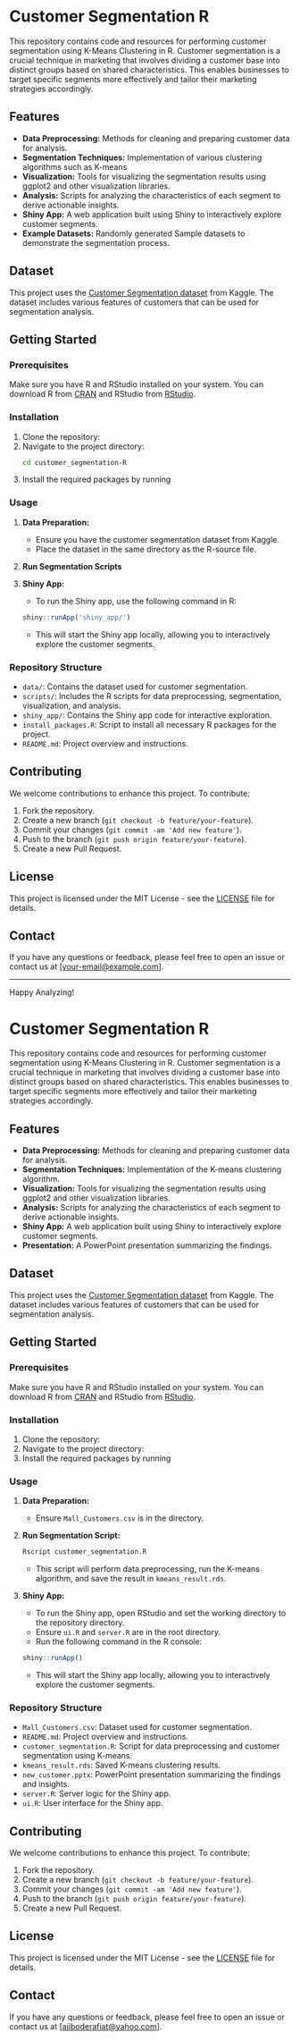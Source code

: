 # Customer Segmentation R

This repository contains code and resources for performing customer segmentation using K-Means Clustering in R. Customer segmentation is a crucial technique in marketing that involves dividing a customer base into distinct groups based on shared characteristics. This enables businesses to target specific segments more effectively and tailor their marketing strategies accordingly.

## Features

- **Data Preprocessing:** Methods for cleaning and preparing customer data for analysis.
- **Segmentation Techniques:** Implementation of various clustering algorithms such as K-means
- **Visualization:** Tools for visualizing the segmentation results using ggplot2 and other visualization libraries.
- **Analysis:** Scripts for analyzing the characteristics of each segment to derive actionable insights.
- **Shiny App:** A web application built using Shiny to interactively explore customer segments.
- **Example Datasets:** Randomly generated Sample datasets to demonstrate the segmentation process.

## Dataset

This project uses the [Customer Segmentation dataset](https://www.kaggle.com/datasets/vjchoudhary7/customer-segmentation-tutorial-in-python/data) from Kaggle. The dataset includes various features of customers that can be used for segmentation analysis.

## Getting Started

### Prerequisites

Make sure you have R and RStudio installed on your system. You can download R from [CRAN](https://cran.r-project.org/) and RStudio from [RStudio](https://rstudio.com/products/rstudio/download/).

### Installation

1. Clone the repository:
2. Navigate to the project directory:
    ```bash
    cd customer_segmentation-R
    ```
3. Install the required packages by running
 
### Usage

1. **Data Preparation:**
    - Ensure you have the customer segmentation dataset from Kaggle.
    - Place the dataset in the same directory as the R-source file.
  
2. **Run Segmentation Scripts**

3. **Shiny App:**
    - To run the Shiny app, use the following command in R:
    ```r
    shiny::runApp('shiny_app/')
    ```
    - This will start the Shiny app locally, allowing you to interactively explore the customer segments.

### Repository Structure

- `data/`: Contains the dataset used for customer segmentation.
- `scripts/`: Includes the R scripts for data preprocessing, segmentation, visualization, and analysis.
- `shiny_app/`: Contains the Shiny app code for interactive exploration.
- `install_packages.R`: Script to install all necessary R packages for the project.
- `README.md`: Project overview and instructions.

## Contributing

We welcome contributions to enhance this project. To contribute:

1. Fork the repository.
2. Create a new branch (`git checkout -b feature/your-feature`).
3. Commit your changes (`git commit -am 'Add new feature'`).
4. Push to the branch (`git push origin feature/your-feature`).
5. Create a new Pull Request.

## License

This project is licensed under the MIT License - see the [LICENSE](LICENSE) file for details.

## Contact

If you have any questions or feedback, please feel free to open an issue or contact us at [your-email@example.com].

---

Happy Analyzing!


# Customer Segmentation R

This repository contains code and resources for performing customer segmentation using K-Means Clustering in R. Customer segmentation is a crucial technique in marketing that involves dividing a customer base into distinct groups based on shared characteristics. This enables businesses to target specific segments more effectively and tailor their marketing strategies accordingly.

## Features

- **Data Preprocessing:** Methods for cleaning and preparing customer data for analysis.
- **Segmentation Techniques:** Implementation of the K-means clustering algorithm.
- **Visualization:** Tools for visualizing the segmentation results using ggplot2 and other visualization libraries.
- **Analysis:** Scripts for analyzing the characteristics of each segment to derive actionable insights.
- **Shiny App:** A web application built using Shiny to interactively explore customer segments.
- **Presentation:** A PowerPoint presentation summarizing the findings.

## Dataset

This project uses the [Customer Segmentation dataset](https://www.kaggle.com/datasets/vjchoudhary7/customer-segmentation-tutorial-in-python/data) from Kaggle. The dataset includes various features of customers that can be used for segmentation analysis.

## Getting Started

### Prerequisites

Make sure you have R and RStudio installed on your system. You can download R from [CRAN](https://cran.r-project.org/) and RStudio from [RStudio](https://rstudio.com/products/rstudio/download/).

### Installation

1. Clone the repository:
2. Navigate to the project directory:
3. Install the required packages by running

### Usage

1. **Data Preparation:**
    - Ensure `Mall_Customers.csv` is in the directory.
  
2. **Run Segmentation Script:**
    ```bash
    Rscript customer_segmentation.R
    ```
    - This script will perform data preprocessing, run the K-means algorithm, and save the result in `kmeans_result.rds`.

3. **Shiny App:**
    - To run the Shiny app, open RStudio and set the working directory to the repository directory.
    - Ensure `ui.R` and `server.R` are in the root directory.
    - Run the following command in the R console:
    ```r
    shiny::runApp()
    ```
    - This will start the Shiny app locally, allowing you to interactively explore the customer segments.

### Repository Structure

- `Mall_Customers.csv`: Dataset used for customer segmentation.
- `README.md`: Project overview and instructions.
- `customer_segmentation.R`: Script for data preprocessing and customer segmentation using K-means.
- `kmeans_result.rds`: Saved K-means clustering results.
- `new_customer.pptx`: PowerPoint presentation summarizing the findings and insights.
- `server.R`: Server logic for the Shiny app.
- `ui.R`: User interface for the Shiny app.

## Contributing

We welcome contributions to enhance this project. To contribute:

1. Fork the repository.
2. Create a new branch (`git checkout -b feature/your-feature`).
3. Commit your changes (`git commit -am 'Add new feature'`).
4. Push to the branch (`git push origin feature/your-feature`).
5. Create a new Pull Request.

## License

This project is licensed under the MIT License - see the [LICENSE](LICENSE) file for details.

## Contact

If you have any questions or feedback, please feel free to open an issue or contact us at [ajiboderafiat@yahoo.com].
